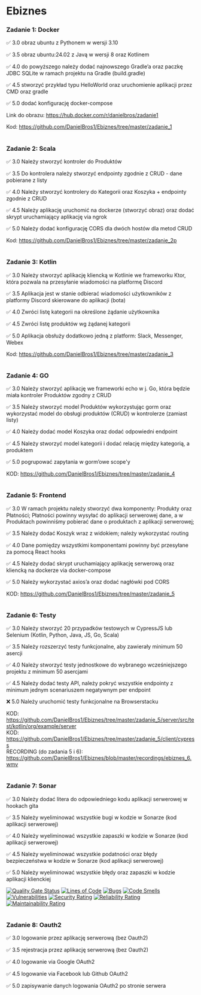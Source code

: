 # Ebiznes 



### Zadanie 1: Docker
✅ 3.0 obraz ubuntu z Pythonem w wersji 3.10

✅ 3.5 obraz ubuntu:24.02 z Javą w wersji 8 oraz Kotlinem

✅ 4.0 do powyższego należy dodać najnowszego Gradle’a oraz paczkę JDBC
SQLite w ramach projektu na Gradle (build.gradle)

✅ 4.5 stworzyć przykład typu HelloWorld oraz uruchomienie aplikacji
przez CMD oraz gradle

✅ 5.0 dodać konfigurację docker-compose

Link do obrazu: https://hub.docker.com/r/danielbros/zadanie1

Kod: https://github.com/DanielBros1/Ebiznes/tree/master/zadanie_1
# 

### Zadanie 2: Scala
✅ 3.0 Należy stworzyć kontroler do Produktów

✅ 3.5 Do kontrolera należy stworzyć endpointy zgodnie z CRUD - dane pobierane z listy

✅ 4.0 Należy stworzyć kontrolery do Kategorii oraz Koszyka + endpointy zgodnie z CRUD

✅ 4.5 Należy aplikację uruchomić na dockerze (stworzyć obraz) oraz dodać skrypt uruchamiający aplikację via ngrok

✅ 5.0 Należy dodać konfigurację CORS dla dwóch hostów dla metod CRUD

Kod: https://github.com/DanielBros1/Ebiznes/tree/master/zadanie_2p
#

### Zadanie 3: Kotlin
✅ 3.0 Należy stworzyć aplikację kliencką w Kotlinie we frameworku Ktor, która pozwala na przesyłanie wiadomości na platformę Discord

✅ 3.5 Aplikacja jest w stanie odbierać wiadomości użytkowników z platformy Discord skierowane do aplikacji (bota)

✅ 4.0 Zwróci listę kategorii na określone żądanie użytkownika

✅ 4.5 Zwróci listę produktów wg żądanej kategorii

✅ 5.0 Aplikacja obsłuży dodatkowo jedną z platform: Slack, Messenger, Webex

Kod: https://github.com/DanielBros1/Ebiznes/tree/master/zadanie_3
#


### Zadanie 4: GO
✅ 3.0 Należy stworzyć aplikację we frameworki echo w j. Go, która będzie miała kontroler Produktów zgodny z CRUD

✅ 3.5 Należy stworzyć model Produktów wykorzystując gorm oraz
wykorzystać model do obsługi produktów (CRUD) w kontrolerze (zamiast
listy)

✅ 4.0 Należy dodać model Koszyka oraz dodać odpowiedni endpoint

✅ 4.5 Należy stworzyć model kategorii i dodać relację między kategorią,
a produktem

✅ 5.0 pogrupować zapytania w gorm’owe scope'y

KOD: https://github.com/DanielBros1/Ebiznes/tree/master/zadanie_4
#

### Zadanie 5: Frontend
✅ 3.0 W ramach projektu należy stworzyć dwa komponenty: Produkty oraz Płatności; Płatności powinny wysyłać do aplikacji serwerowej dane, a w Produktach powinniśmy pobierać dane o produktach z aplikacji serwerowej;

✅ 3.5 Należy dodać Koszyk wraz z widokiem; należy wykorzystać routing

✅ 4.0 Dane pomiędzy wszystkimi komponentami powinny być przesyłane za pomocą React hooks

✅ 4.5 Należy dodać skrypt uruchamiający aplikację serwerową oraz kliencką na dockerze via docker-compose

✅ 5.0 Należy wykorzystać axios’a oraz dodać nagłówki pod CORS

KOD: https://github.com/DanielBros1/Ebiznes/tree/master/zadanie_5
#

### Zadanie 6: Testy

✅ 3.0 Należy stworzyć 20 przypadków testowych w CypressJS lub Selenium
(Kotlin, Python, Java, JS, Go, Scala)

✅ 3.5 Należy rozszerzyć testy funkcjonalne, aby zawierały minimum 50 asercji

✅ 4.0 Należy stworzyć testy jednostkowe do wybranego wcześniejszego projektu z minimum 50 asercjami

✅ 4.5 Należy dodać testy API, należy pokryć wszystkie endpointy z minimum jednym scenariuszem negatywnym per endpoint

❌ 5.0 Należy uruchomić testy funkcjonalne na Browserstacku

KOD: https://github.com/DanielBros1/Ebiznes/tree/master/zadanie_5/server/src/test/kotlin/org/example/server <br>
KOD: https://github.com/DanielBros1/Ebiznes/tree/master/zadanie_5/client/cypress <br>
RECORDING (do zadania 5 i 6): https://github.com/DanielBros1/Ebiznes/blob/master/recordings/ebiznes_6.wmv


#

### Zadanie 7: Sonar

✅ 3.0 Należy dodać litera do odpowiedniego kodu aplikacji serwerowej w  hookach gita

✅ 3.5 Należy wyeliminować wszystkie bugi w kodzie w Sonarze (kod aplikacji serwerowej)

✅ 4.0 Należy wyeliminować wszystkie zapaszki w kodzie w Sonarze (kod aplikacji serwerowej)

✅ 4.5 Należy wyeliminować wszystkie podatności oraz błędy bezpieczeństwa w kodzie w Sonarze (kod aplikacji serwerowej)

✅ 5.0 Należy wyeliminować wszystkie błędy oraz zapaszki w kodzie aplikacji klienckiej


[![Quality Gate Status](https://sonarcloud.io/api/project_badges/measure?project=DanielBros1_Ebiznes&metric=alert_status)](https://sonarcloud.io/summary/new_code?id=DanielBros1_Ebiznes)
[![Lines of Code](https://sonarcloud.io/api/project_badges/measure?project=DanielBros1_Ebiznes&metric=ncloc)](https://sonarcloud.io/summary/new_code?id=DanielBros1_Ebiznes)
[![Bugs](https://sonarcloud.io/api/project_badges/measure?project=DanielBros1_Ebiznes&metric=bugs)](https://sonarcloud.io/summary/new_code?id=DanielBros1_Ebiznes)
[![Code Smells](https://sonarcloud.io/api/project_badges/measure?project=DanielBros1_Ebiznes&metric=code_smells)](https://sonarcloud.io/summary/new_code?id=DanielBros1_Ebiznes)
[![Vulnerabilities](https://sonarcloud.io/api/project_badges/measure?project=DanielBros1_Ebiznes&metric=vulnerabilities)](https://sonarcloud.io/summary/new_code?id=DanielBros1_Ebiznes)
[![Security Rating](https://sonarcloud.io/api/project_badges/measure?project=DanielBros1_Ebiznes&metric=security_rating)](https://sonarcloud.io/summary/new_code?id=DanielBros1_Ebiznes)
[![Reliability Rating](https://sonarcloud.io/api/project_badges/measure?project=DanielBros1_Ebiznes&metric=reliability_rating)](https://sonarcloud.io/summary/new_code?id=DanielBros1_Ebiznes)
[![Maintainability Rating](https://sonarcloud.io/api/project_badges/measure?project=DanielBros1_Ebiznes&metric=sqale_rating)](https://sonarcloud.io/summary/new_code?id=DanielBros1_Ebiznes)
#

### Zadanie 8: Oauth2

✅ 3.0 logowanie przez aplikację serwerową (bez Oauth2)

✅ 3.5 rejestracja przez aplikację serwerową (bez Oauth2)

✅ 4.0 logowanie via Google OAuth2

✅ 4.5 logowanie via Facebook lub Github OAuth2

✅ 5.0 zapisywanie danych logowania OAuth2 po stronie serwera